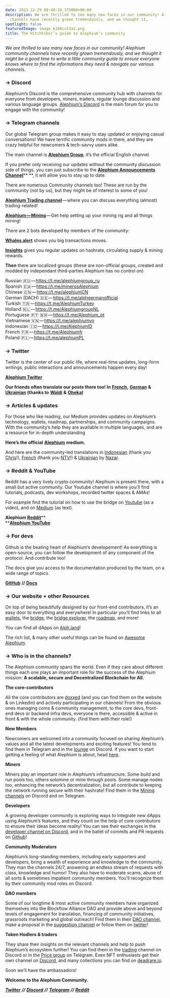 ```yaml
---
date: 2023-12-29 09:40:10.375000+00:00
description: We are thrilled to see many new faces in our community! Alephium community
  channels have recently grown tremendously, and we thought it…
spotlight: false
featuredImage: image_b1b0cc53a2.png
title: The Hitchhiker’s guide to Alephium’s community
---
```


_We are thrilled to see many new faces in our community! Alephium community channels have recently grown tremendously, and we thought it might be a good time to write a little community guide to ensure everyone knows where to find the informations they need & navigate our various channels._

### → Discord

Alephium’s Discord is the comprehensive community hub with channels for everyone from developers, miners, traders, regular lounge discussion and various language groups. <a href="http://www.alephium.org/discord" class="markup--anchor markup--p-anchor" data-href="http://www.alephium.org/discord" rel="noopener" target="_blank">Alephium’s Discord</a> is the main forum for you to engage with the community!

### → Telegram channels

Our global Telegram group makes it easy to stay updated or enjoying casual conversations! We have terrific community mods in there, and they are crazy helpful for newcomers & tech-savvy users alike.

The main channel is <a href="https://t.me/alephiumgroup" class="markup--anchor markup--p-anchor" data-href="https://t.me/alephiumgroup" rel="noopener" target="_blank"><strong>Alephium Group</strong></a>, it’s the official English channel.

If you prefer only receiving our updates without the community discussion side of things, you can just subscribe to the <a href="https://t.me/Alephium_Announcement" class="markup--anchor markup--p-anchor" data-href="https://t.me/Alephium_Announcement" rel="noopener" target="_blank"><strong>Alephium Announcements Channel</strong></a>\*\* \*\*, it will allow you to stay up to date.

There are numerous Community channels too! These are run by the community (not by us), but they might be of interest to some of you!

<a href="https://t.me/alephium_trading" class="markup--anchor markup--p-anchor" data-href="https://t.me/alephium_trading" rel="noopener" target="_blank"><strong>Alephium Trading channel</strong></a> — where you can discuss everything (almost) trading-related!

<a href="https://t.me/alephium_mining" class="markup--anchor markup--p-anchor" data-href="https://t.me/alephium_mining" rel="noopener" target="_blank"><strong>Alephium — Mining</strong></a> — Get help setting up your mining rig and all things mining!

There are 2 bots developed by members of the community:

<a href="https://t.me/alphwhalesalert" class="markup--anchor markup--p-anchor" data-href="https://t.me/alphwhalesalert" rel="noopener" target="_blank"><strong>Whales alert</strong></a> shows you big transactions moves.

<a href="https://t.me/alephiumin" class="markup--anchor markup--p-anchor" data-href="https://t.me/alephiumin" rel="noopener" target="_blank"><strong>Insights</strong></a> gives you regular updates on hashrate, circulating supply & mining rewards.

**Then** there are localized groups (these are non-official groups, created and modded by independant third-parties Alephium has no control on)

Russian 🇷🇺 — <a href="https://t.me/alephiumgroup_ru" class="markup--anchor markup--p-anchor" data-href="https://t.me/alephiumgroup_ru" rel="noopener noreferrer noopener noopener noopener noopener" target="_blank">https://t.me/alephiumgroup_ru</a>  
Spanish 🇪🇦 — <a href="https://t.me/minerosAlephium" class="markup--anchor markup--p-anchor" data-href="https://t.me/minerosAlephium" rel="noopener noreferrer noopener noopener noopener noopener" target="_blank">https://t.me/minerosAlephium</a>  
Chinese 🇨🇳 — <a href="https://t.me/alephiumCN" class="markup--anchor markup--p-anchor" data-href="https://t.me/alephiumCN" rel="noopener noreferrer noopener noopener noopener noopener" target="_blank">https://t.me/alephiumCN</a>  
German (DACH) 🇩🇪 — <a href="https://t.me/alphgermanofficial" class="markup--anchor markup--p-anchor" data-href="https://t.me/alphgermanofficial" rel="noopener noreferrer noopener noopener noopener noopener" target="_blank">https://t.me/alphgermanofficial</a>  
Turkish 🇹🇷 — <a href="https://t.me/AlephiumTurkey" class="markup--anchor markup--p-anchor" data-href="https://t.me/AlephiumTurkey" rel="noopener" target="_blank">https://t.me/AlephiumTurkey</a>  
Holland 🇳🇱 — <a href="https://t.me/AlephiumgroupNL" class="markup--anchor markup--p-anchor" data-href="https://t.me/AlephiumgroupNL" rel="noopener noreferrer noopener noopener noopener noopener" target="_blank">https://t.me/AlephiumgroupNL</a>  
Portuguese 🇵🇹 🇧🇷 — <a href="https://t.me/Alephium_pt" class="markup--anchor markup--p-anchor" data-href="https://t.me/Alephium_pt" rel="noopener noreferrer noopener noopener noopener noopener" target="_blank">https://t.me/Alephium_pt</a>  
Vietnamese 🇻🇳 — <a href="https://t.me/alephiumvn" class="markup--anchor markup--p-anchor" data-href="https://t.me/alephiumvn" rel="noopener noreferrer noopener noopener noopener noopener" target="_blank">https://t.me/alephiumvn</a>  
Indonesian 🇮🇩 — <a href="https://t.me/AlephiumID" class="markup--anchor markup--p-anchor" data-href="https://t.me/AlephiumID" rel="noopener noreferrer noopener noopener noopener noopener" target="_blank">https://t.me/AlephiumID</a>  
French 🇫🇷 — <a href="https://t.me/Alephiumfr" class="markup--anchor markup--p-anchor" data-href="https://t.me/Alephiumfr" rel="nofollow noopener noopener noopener" target="_blank">https://t.me/Alephiumfr</a>  
Poland 🇵🇱 — <a href="https://t.me/alephiumPL" class="markup--anchor markup--p-anchor" data-href="https://t.me/alephiumPL" rel="nofollow noopener" target="_blank">https://t.me/alephiumPL</a>

### → Twitter

Twitter is the center of our public life, where real-time updates, long-form writings, public interactions and announcements happen every day!

<a href="https://twitter.com/nymproject" class="markup--anchor markup--p-anchor" data-href="https://twitter.com/nymproject" rel="noopener" target="_blank"><strong>Alephium Twitter</strong></a>

**Our friends often translate our posts there too! In** <a href="https://twitter.com/Alephiumfr" class="markup--anchor markup--p-anchor" data-href="https://twitter.com/Alephiumfr" rel="noopener" target="_blank"><strong>French</strong></a>**,** <a href="https://twitter.com/Alephiumde" class="markup--anchor markup--p-anchor" data-href="https://twitter.com/Alephiumde" rel="noopener" target="_blank"><strong>German</strong></a> **&** <a href="https://twitter.com/Alephiumua" class="markup--anchor markup--p-anchor" data-href="https://twitter.com/Alephiumua" rel="noopener" target="_blank"><strong>Ukrainian</strong></a> **(thanks to** <a href="https://medium.com/@alephium/community-highlight-6-waldi-zkit-beats-37af1f6df3b8?source=your_stories_page-------------------------------------" class="markup--anchor markup--p-anchor" data-href="https://medium.com/@alephium/community-highlight-6-waldi-zkit-beats-37af1f6df3b8?source=your_stories_page-------------------------------------" target="_blank"><strong>Waldi</strong></a> **&** <a href="https://medium.com/@alephium/community-highlight-7-oheka-13d8b4ae025e?source=your_stories_page-------------------------------------" class="markup--anchor markup--p-anchor" data-href="https://medium.com/@alephium/community-highlight-7-oheka-13d8b4ae025e?source=your_stories_page-------------------------------------" target="_blank"><strong>Oheka</strong></a>**)**

### → Articles & updates

For those who like reading, our Medium provides updates on Alephium’s technology, wallets, roadmap, partnerships, and community campaigns. With the community’s help they are available in multiple languages, and are a resource for in-depth understanding

**Here’s the official** <a href="https://medium.com/@alephium" class="markup--anchor markup--p-anchor" data-href="https://medium.com/@alephium" target="_blank"><strong>Alephium</strong></a> **medium.**

And here are the community-led translations in <a href="https://medium.com/@Alph-Indonesia" class="markup--anchor markup--p-anchor" data-href="https://medium.com/@Alph-Indonesia" target="_blank">Indonesian</a> (thank you <a href="https://medium.com/@alephium/community-highlight-15-yulius-aka-chris45-036ae41a8037" class="markup--anchor markup--p-anchor" data-href="https://medium.com/@alephium/community-highlight-15-yulius-aka-chris45-036ae41a8037" target="_blank">Chris</a>!), <a href="https://medium.com/alephiumfr" class="markup--anchor markup--p-anchor" data-href="https://medium.com/alephiumfr" target="_blank">French</a> (thank you <a href="https://medium.com/@alephium/builders-highlight-4-no-trust-verify-9ea495ca826f" class="markup--anchor markup--p-anchor" data-href="https://medium.com/@alephium/builders-highlight-4-no-trust-verify-9ea495ca826f" target="_blank">NTV</a>!) & <a href="https://discord.com/channels/747741246667227157/747998352842686545/1190685377321771078" class="markup--anchor markup--p-anchor" data-href="https://discord.com/channels/747741246667227157/747998352842686545/1190685377321771078" rel="noopener" target="_blank">Ukrainian</a> by <a href="https://twitter.com/ustyianskyi" class="markup--anchor markup--p-anchor" data-href="https://twitter.com/ustyianskyi" rel="noopener" target="_blank">Nazar</a>.

### → Reddit & YouTube

Reddit has a very lively crypto community! Alephium is present there, with a small but active community. Our Youtube channel is where you’ll find tutorials, podcasts, dev workshops, recorded twitter spaces & AMAs!

For example find the tutorial on how to use the bridge on <a href="https://www.youtube.com/watch?v=xoYVzbwBAjg" class="markup--anchor markup--p-anchor" data-href="https://www.youtube.com/watch?v=xoYVzbwBAjg" rel="noopener" target="_blank">Youtube</a> (as a video), and on <a href="https://medium.com/@alephium/alephiumalephium-bridge-the-tutorial-28e7b92b339a?source=user_profile---------7----------------------------" class="markup--anchor markup--p-anchor" data-href="https://medium.com/@alephium/alephiumalephium-bridge-the-tutorial-28e7b92b339a?source=user_profile---------7----------------------------" target="_blank">Medium</a> (as text).

**Alephium** <a href="https://www.reddit.com/r/Alephium/" class="markup--anchor markup--p-anchor" data-href="https://www.reddit.com/r/Alephium/" rel="noopener" target="_blank"><strong>Reddit</strong></a>\*\*  
\*\*<a href="https://www.youtube.com/@alephium" class="markup--anchor markup--p-anchor" data-href="https://www.youtube.com/@alephium" rel="noopener" target="_blank"><strong>Alephium YouTube</strong></a>

### → For devs

Github is the beating heart of Alephium’s developement! As everything is open-source, you can follow the development of any component of the protocol. And contribute too!

The docs give you access to the documentation produced by the team, on a wide range of topics.

<a href="https://github.com/alephium" class="markup--anchor markup--p-anchor" data-href="https://github.com/alephium" rel="noopener" target="_blank"><strong>GitHub</strong></a> **//** <a href="https://docs.alephium.org" class="markup--anchor markup--p-anchor" data-href="https://docs.alephium.org" rel="noopener" target="_blank"><strong>Docs</strong></a>

### → Our website + other Resources

On top of being beautifully designed by our front-end contributors, it’s an easy door to everything and everywhere! In particular you’ll find links to all <a href="https://alephium.org/#wallets" class="markup--anchor markup--p-anchor" data-href="https://alephium.org/#wallets" rel="noopener" target="_blank">wallets</a>, the <a href="https://bridge.alephium.org/" class="markup--anchor markup--p-anchor" data-href="https://bridge.alephium.org/" rel="noopener" target="_blank">bridge</a>, the <a href="https://explorer.bridge.alephium.org/" class="markup--anchor markup--p-anchor" data-href="https://explorer.bridge.alephium.org/" rel="noopener" target="_blank">bridge explorer</a>, the <a href="https://alephium.org/#next" class="markup--anchor markup--p-anchor" data-href="https://alephium.org/#next" rel="noopener" target="_blank">roadmap</a>, and more!

You can find all dApps on <a href="http://Alph.land" class="markup--anchor markup--p-anchor" data-href="http://Alph.land" rel="noopener" target="_blank">Alph.land</a>!

The rich list, & many other useful things can be found on <a href="https://github.com/alephium/awesome-alephium" class="markup--anchor markup--p-anchor" data-href="https://github.com/alephium/awesome-alephium" rel="noopener" target="_blank">Awesome Alephium</a>.

### → Who is in the channels?

The Alephium community spans the world. Even if they care about different things each one plays an important role for the success of the Alephium mission: **A scalable, secure and Decentralized Blockchain for All.**

**The core-contributors**

All the core contributors are <a href="https://medium.com/@alephium/alephium-contributors-f35eeaeaf0a0" class="markup--anchor markup--p-anchor" data-href="https://medium.com/@alephium/alephium-contributors-f35eeaeaf0a0" target="_blank">doxxed</a> (and you can find them on the website & on Linkedin) and actively participating in our channels! From the obvious ones managing coms & community management, to the core devs, front-end devs or backend infra devs, everyone is there, accessible & active in front & with the whole community. (find them with their role!)

**New Members**

Newcomers are welcomed into a community focused on sharing Alephium’s values and all the latest developments and exciting features! You tend to find them in Telegram and in the <a href="https://discord.com/channels/747741246667227157/747998352842686545" class="markup--anchor markup--p-anchor" data-href="https://discord.com/channels/747741246667227157/747998352842686545" rel="noopener" target="_blank">lounge</a> on Discord. If you want to start getting a feeling of what Alephium is about, head <a href="https://x.com/alephium/status/1726249933374959943?s=20" class="markup--anchor markup--p-anchor" data-href="https://x.com/alephium/status/1726249933374959943?s=20" rel="noopener" target="_blank">here</a>.

**Miners**

Miners play an important role in Alephium’s infrastructure. Some build and run pools too, others solomine or mine through pools. Some manage nodes too, enhancing the network’s decentralization, but all contribute to keeping the network running secure with their hashrate! Find them in the <a href="https://discord.com/channels/747741246667227157/887695304453939210" class="markup--anchor markup--p-anchor" data-href="https://discord.com/channels/747741246667227157/887695304453939210" rel="noopener" target="_blank">Mining channels</a> on Discord and on Telegram.

**Developers**

A growing developer community is exploring ways to integrate new dApps using Alephium’s features, and they count on the help of core contributors to ensure their ideas become reality! You can see their exchanges in the <a href="https://discord.com/channels/747741246667227157/948144672402972682" class="markup--anchor markup--p-anchor" data-href="https://discord.com/channels/747741246667227157/948144672402972682" rel="noopener" target="_blank">developer channel on Discord</a>, and in the ballet of commits and PR requests on <a href="https://github.com/orgs/alephium/repositories" class="markup--anchor markup--p-anchor" data-href="https://github.com/orgs/alephium/repositories" rel="noopener" target="_blank">Github</a>!

**Community Moderators**

Alephium’s long-standing members, including early supporters and developers, bring a wealth of experience and knowledge to the community. They man the channels 24/7, answering an endless stream of requests with class, knowledge and humor! They also have to moderate scams, abuse of all sorts & sometimes impatient community members. You’ll recognize them by their community mod roles on Discord.

**DAO members**

Some of our longtime & most active community members have organized themselves into the Blockflow Alliance DAO and provide above and beyond levels of engagement for translation, financing of community initiatives, grassroots marketing and global outreach! Find them in their <a href="https://discord.com/channels/747741246667227157/1156214551939919962" class="markup--anchor markup--p-anchor" data-href="https://discord.com/channels/747741246667227157/1156214551939919962" rel="noopener" target="_blank">DAO channel</a>, make a proposal in the <a href="https://discord.com/channels/747741246667227157/1156240220530938017" class="markup--anchor markup--p-anchor" data-href="https://discord.com/channels/747741246667227157/1156240220530938017" rel="noopener" target="_blank">suggestion channel</a> or follow them on <a href="https://twitter.com/Blockflow_DAO" class="markup--anchor markup--p-anchor" data-href="https://twitter.com/Blockflow_DAO" rel="noopener" target="_blank">twitter</a>!

**Token Hodlers & traders**

They share their insights on the relevant channels and help to push Alephium’s ecosystem further! You can find them in the <a href="https://discord.com/channels/747741246667227157/928953661818826752" class="markup--anchor markup--p-anchor" data-href="https://discord.com/channels/747741246667227157/928953661818826752" rel="noopener" target="_blank">trading</a> channel on Discord or in the <a href="https://t.me/alephium_trading" class="markup--anchor markup--p-anchor" data-href="https://t.me/alephium_trading" rel="noopener" target="_blank">Price group</a> on Telegram. Even NFT enthusiasts get their own channel on <a href="https://discord.com/channels/747741246667227157/1169958660320022569" class="markup--anchor markup--p-anchor" data-href="https://discord.com/channels/747741246667227157/1169958660320022569" rel="noopener" target="_blank">Discord</a>, and many collections you can find on <a href="http://deadrare.io" class="markup--anchor markup--p-anchor" data-href="http://deadrare.io" rel="noopener" target="_blank">deadrare.io</a>.

Soon we’ll have the ambassadors!

**Welcome to the Alephium Community.**

<a href="https://twitter.com/alephium" class="markup--anchor markup--p-anchor" data-href="https://twitter.com/alephium" rel="noopener" target="_blank"><strong><em>Twitter</em></strong></a> **_//_** <a href="http://alephium.org/discord" class="markup--anchor markup--p-anchor" data-href="http://alephium.org/discord" rel="noopener" target="_blank"><strong><em>Discord</em></strong></a> **_//_** <a href="https://t.me/alephiumgroup" class="markup--anchor markup--p-anchor" data-href="https://t.me/alephiumgroup" rel="noopener" target="_blank"><strong><em>Telegram</em></strong></a> **_//_** <a href="https://www.reddit.com/r/Alephium/" class="markup--anchor markup--p-anchor" data-href="https://www.reddit.com/r/Alephium/" rel="noopener" target="_blank"><strong><em>Reddit</em></strong></a>
